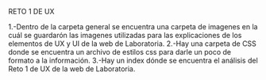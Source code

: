 RETO 1 DE UX

1.-Dentro de la carpeta general se encuentra una carpeta de imagenes en la cuál
se guardarón las imagenes utilizadas para las explicaciones de los elementos
de UX y UI de la web de Laboratoria.
2.-Hay una carpeta de CSS donde se encuentra un archivo de estilos css para darle un poco de formato a la información.
3.-Hay un index dónde se encuentra el análisis del Reto 1 de UX de la web de Laboratoria.
 

